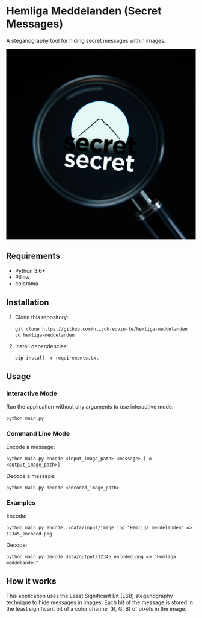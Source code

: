 # Hemliga Meddelanden (Secret Messages)

A steganography tool for hiding secret messages within images.

![logo](https://github.com/ntijoh-edvin-te/hemliga-meddelanden/blob/main/data/input/example_image.jpg?raw=true)

## Requirements

- Python 3.6+
- Pillow
- colorama

## Installation

1. Clone this repository:

   ```
   git clone https://github.com/ntijoh-edvin-te/hemliga-meddelanden
   cd hemliga-meddelanden
   ```

2. Install dependencies:
   ```
   pip install -r requirements.txt
   ```

## Usage

### Interactive Mode

Run the application without any arguments to use interactive mode:

```
python main.py
```

### Command Line Mode

Encode a message:

```
python main.py encode <input_image_path> <message> [-o <output_image_path>]
```

Decode a message:

```
python main.py decode <encoded_image_path>
```

### Examples

Encode:

```
python main.py encode ./data/input/image.jpg "Hemliga meddelanden" => 12345_encoded.png
```

Decode:

```
python main.py decode data/output/12345_encoded.png => "Hemliga meddelanden"
```

## How it works

This application uses the Least Significant Bit (LSB) steganography technique to hide messages in images. Each bit of the message is stored in the least significant bit of a color channel (R, G, B) of pixels in the image.
